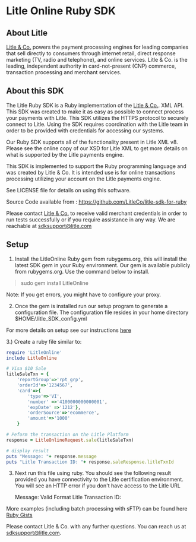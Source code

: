 Litle Online Ruby SDK
=====================

About Litle
------------
[Litle &amp; Co.](http://www.litle.com) powers the payment processing engines for leading companies that sell directly to consumers through  internet retail, direct response marketing (TV, radio and telephone), and online services. Litle & Co. is the leading, independent authority in card-not-present (CNP) commerce, transaction processing and merchant services.


About this SDK
--------------
The Litle Ruby SDK is a Ruby implementation of the [Litle &amp; Co.](http://www.litle.com). XML API. This SDK was created to make it as easy as possible to connect process your payments with Litle.  This SDK utilizes  the HTTPS protocol to securely connect to Litle.  Using the SDK requires coordination with the Litle team in order to be provided with credentials for accessing our systems.

Our Ruby SDK supports all of the functionality present in Litle XML v8. Please see the online copy of our XSD for Litle XML to get more details on what is supported by the Litle payments engine.

This SDK is implemented to support the Ruby programming language and was created by Litle & Co. It is intended use is for online transactions processing utilizing your account on the Litle payments engine.

See LICENSE file for details on using this software.

Source Code available from : https://github.com/LitleCo/litle-sdk-for-ruby

Please contact [Litle &amp; Co.](http://www.litle.com) to receive valid merchant credentials in order to run tests successfully or if you require assistance in any way.  We are reachable at sdksupport@litle.com

Setup
-----

1) Install the LitleOnline Ruby gem from rubygems.org, this will install the latest SDK gem in your Ruby environment.
Our gem is available publicly from rubygems.org.  Use the command below to install.

>sudo gem install LitleOnline

Note: If you get errors, you might have to configure your proxy.

2) Once the gem is installed run our setup program to generate a configuration file.  The configuration file resides in your home directory
$HOME/.litle_SDK_config.yml

For more details on setup see our instructions [here](https://github.com/LitleCo/litle-sdk-for-ruby/blob/master/SETUP.md)

3.) Create a ruby file similar to:  

```ruby
require 'LitleOnline'
include LitleOnline

# Visa $10 Sale
litleSaleTxn = {
    'reportGroup'=>'rpt_grp',
    'orderId'=>'1234567',
    'card'=>{
        'type'=>'VI',
        'number' =>'4100000000000001',
        'expDate' =>'1212'},
        'orderSource'=>'ecommerce',
        'amount'=>'1000'
    }

# Peform the transaction on the Litle Platform
response = LitleOnlineRequest.sale(litleSaleTxn)

# display result
puts "Message: "+ response.message
puts "Litle Transaction ID: "+ response.saleResponse.litleTxnId
```

3) Next run this file using ruby. You should see the following result provided you have connectivity to the Litle certification environment.  You will see an HTTP error if you don't have access to the Litle URL

    Message: Valid Format
    Litle Transaction ID: <your-numeric-litle-txn-id>
 
More examples (including batch processing with sFTP) can be found here [Ruby Gists](https://gist.github.com/litleSDK)

Please contact Litle & Co. with any further questions. You can reach us at sdksupport@litle.com.
